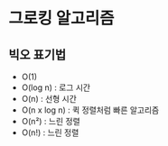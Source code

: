 # 그로킹 알고리즘

## 빅오 표기법
* O(1)
* O(log n) : 로그 시간
* O(n) : 선형 시간
* O(n x log n) : 퀵 정렬처럼 빠른 알고리즘
* O(n²) : 느린 정렬
* O(n!) : 느린 정렬